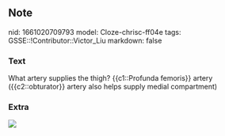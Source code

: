 ## Note
nid: 1661020709793
model: Cloze-chrisc-ff04e
tags: GSSE::!Contributor::Victor_Liu
markdown: false

### Text
What artery supplies the thigh? {{c1::Profunda femoris}} artery
({{c2::obturator}} artery also helps supply medial compartment)

### Extra
<img src="paste-bcb5bc87bfa0c8aa944a64f5437e16ca3ed46a2e.jpg">
